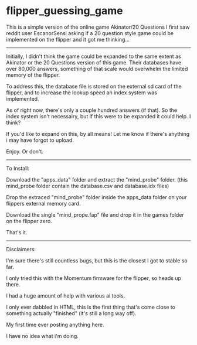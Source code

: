 # flipper_guessing_game
This is a simple version of the online game Akinator/20 Questions
I first saw reddit user EscanorSensi asking if a 20 question style game could be implemented on the flipper and it got me thinking...

---------------------------------------------------------------------------------------------------------------------------------------------------------------

Initially, I didn't think the game could be expanded to the same extent as Akinator or the 20 Questions version of this game. Their databases have over 80,000 answers, something of that scale would overwhelm the limited memory of the flipper. 

To address this, the database file is stored on the external sd card of the flipper, and to increase the lookup speed an index system was implemented.

As of right now, there's only a couple hundred answers (if that). So the index system isn't necessairy, but if this were to be expanded it could help. I think?

If you'd like to expand on this, by all means! Let me know if there's anything i may have forgot to upload.

Enjoy. Or don't.

---------------------------------------------------------------------------------------------------------------------------------------------------------------

To Install:

Download the "apps_data" folder and extract the "mind_probe" folder. (this mind_probe folder contain the database.csv and database.idx files)

Drop the extraced "mind_probe" folder inside the apps_data folder on your flippers external memory card.

Download the single "mind_prope.fap" file and drop it in the games folder on the flipper zero. 

That's it. 

---------------------------------------------------------------------------------------------------------------------------------------------------------------

Disclaimers: 

I'm sure there's still countless bugs, but this is the closest I got to stable so far.

I only tried this with the Momentum firmware for the flipper, so heads up there. 

I had a huge amount of help with various ai tools. 

I only ever dabbled in HTML, this is the first thing that's come close to something actually "finished" (it's still a long way off). 

My first time ever posting anything here. 

I have no idea what i'm doing.
